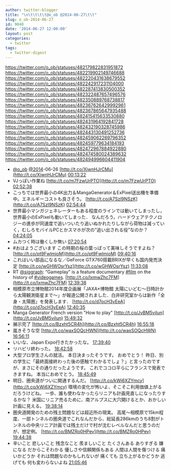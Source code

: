 ```yaml
---
author: twitter-blogger
title: "\n\t\t\t\t@o_ob @2014-06-27\t\t"
slug: o_ob-2014-06-27
id: 9040
date: '2014-06-27 12:00:00'
layout: post
categories:
  - twitter
tags:
  - twitter-digest
---
```


https://twitter.com/o_ob/statuses/482179822831951872 https://twitter.com/o_ob/statuses/482219902149746688 https://twitter.com/o_ob/statuses/482220431638679552 https://twitter.com/o_ob/statuses/482242917231104000 https://twitter.com/o_ob/statuses/482287413830500352 https://twitter.com/o_ob/statuses/482322487657496576 https://twitter.com/o_ob/statuses/482350889768738817 https://twitter.com/o_ob/statuses/482367626429992961 https://twitter.com/o_ob/statuses/482367865647935488 https://twitter.com/o_ob/statuses/482415415633530880 https://twitter.com/o_ob/statuses/482431964192841728 https://twitter.com/o_ob/statuses/482432190328745986 https://twitter.com/o_ob/statuses/482443130491252736 https://twitter.com/o_ob/statuses/482459062269796352 https://twitter.com/o_ob/statuses/482459779634184193 https://twitter.com/o_ob/statuses/482472967884922880 https://twitter.com/o_ob/statuses/482474580024389632 https://twitter.com/o_ob/statuses/482494996604411904  

*   [@o_ob](https://twitter.com/o_ob) [@2014](https://twitter.com/2014)-06-26 [http://t.co/XjwnHJrCMu](http://t.co/XjwnHJrCMu) [00:13:22](https://twitter.com/o_ob/statuses/482179822831951872)
*   VJっぽい作業ね [http://t.co/m7FzwUrPTO](http://t.co/m7FzwUrPTO) [02:52:38](https://twitter.com/o_ob/statuses/482219902149746688)
*   こっちでは世界最小の4K出力＆MangaGenerator＆ExPixel送出機を準備中。エネルギーコストも良さそう。 [http://t.co/A7Szl9NSzK](http://t.co/A7Szl9NSzK) [02:54:44](https://twitter.com/o_ob/statuses/482220431638679552)
*   世界最小マンガジェネレーターもある程度のラインでは動いてしまったし，世界最小のExPixelも動いてしまった． なんだろう，ハードウェアテクノロジーの進歩が同速度で追いついたり追いぬかれたりしながら荷物は減っていく，むしろモバイルPCとかスマホが次の”追い出される役”なのか？ [04:24:05](https://twitter.com/o_ob/statuses/482242917231104000)
*   ムカつく時は働くしか無い [07:20:54](https://twitter.com/o_ob/statuses/482287413830500352)
*   #おはようございます この時期の桜の葉っぱって美味しそうですよね？ [http://t.co/pt9FwlmioM](http://t.co/pt9FwlmioM) [09:40:16](https://twitter.com/o_ob/statuses/482322487657496576)
*   これはいい部品になるな／GeForce GTX760搭載BRIXが早くも国内発売決定 [http://t.co/wGHWOsrYsz](http://t.co/wGHWOsrYsz) [11:33:08](https://twitter.com/o_ob/statuses/482350889768738817)
*   RT [@siggraph](https://twitter.com/siggraph): “Gameplay” is a feature documentary [#film](https://twitter.com/search?q=%23film&src=hash) on the history of [#videogames](https://twitter.com/search?q=%23videogames&src=hash). [http://t.co/IxmwZhc7FM](http://t.co/IxmwZhc7FM) [12:39:38](https://twitter.com/o_ob/statuses/482367626429992961)
*   相模原市立博物館2014年度企画展「JAXA×博物館 太陽にいどむ～日時計から太陽観測衛星まで～」が報道公開されました．白井研究室からは新作「全身・太陽圏」を発表します． [http://t.co/d7ocH3vEeA](http://t.co/d7ocH3vEeA) [12:40:35](https://twitter.com/o_ob/statuses/482367865647935488)
*   Manga Generator French version "How to play" [http://t.co/JvBM5vilun](http://t.co/JvBM5vilun) [15:49:32](https://twitter.com/o_ob/statuses/482415415633530880)
*   展示完了 [http://t.co/Bzxht5CR4h](http://t.co/Bzxht5CR4h) [16:55:18](https://twitter.com/o_ob/statuses/482431964192841728)
*   嵐きそうな空 [http://t.co/waxSOQcHWN](http://t.co/waxSOQcHWN) [16:56:11](https://twitter.com/o_ob/statuses/482432190328745986)
*   いいな、Japan Expo行きたかったな。 [17:39:40](https://twitter.com/o_ob/statuses/482443130491252736)
*   リハビリ終わった。 [18:42:58](https://twitter.com/o_ob/statuses/482459062269796352)
*   大型プロ学生さんの就活。 本日決まったそうです。 おめでとう！ 昨日、別の学生に「最終面接終わった後の感触でわかるでしょ？」と言ったのですが、まさにその通りだったようです。 これでココロ平らにフランスで発表できますね。 本当におめでとう。 [18:45:49](https://twitter.com/o_ob/statuses/482459779634184193)
*   明日、圏央道がついに開通するんだ。 [http://t.co/kWi6XZYmcy](http://t.co/kWi6XZYmcy) 環境の変化が怖いよ、そこそこ利用価値上がるだろうけどね。 一歩、誰も使わなかったらリニアも計画見直しになったりするかな？ 米国にリニア売るために、南アルプスに大穴開けるとか、おかしい計画に見える。 [19:38:14](https://twitter.com/o_ob/statuses/482472967884922880)
*   圏央道開発のための残土問題などは超近所の現実。 高尾〜相模原で15km程度、一部トンネルの圏央道でこれなんだから、総延長286kmのうち8割がトンネルの中央リニア計画では残土だけで村が沈むレベルなんだと思うのだが、想定例。 [http://t.co/BMZRo0HPev](http://t.co/BMZRo0HPev) [19:44:38](https://twitter.com/o_ob/statuses/482474580024389632)
*   辛いこと 悲しいこと 残念なこと 羨ましいこと たくさんある ありすぎる 嫌になる だからこそわかる 優しさや信頼関係もある 人間は人間を傷つける 痛いかどうか それは問題なのかもしれないが 痛くても 立ち上がるかどうか 逃げても 何も変わらないよね [21:05:46](https://twitter.com/o_ob/statuses/482494996604411904)